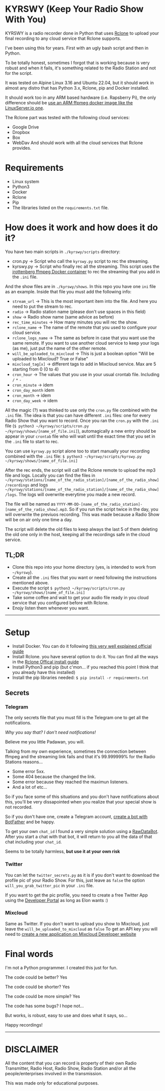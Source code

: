 # KYRSWY (Keep Your Radio Show With You)

KYRSWY is a radio recorder done in Python that uses [Rclone](https://rclone.org/) to upload your final recording to any cloud service that Rclone supports.

I've been using this for years. First with an ugly bash script and then in Python.

To be totally honest, sometimes I forgot that is working because is very robust and when it fails, it's something related to the Radio Station and not for the script. 

It was tested on Alpine Linux 3.16 and Ubuntu 22.04, but it should work in almost any distro that has Python 3.x, Rclone, pip and Docker installed.

It should work too in any ARM based hardware (i.e. Rapsberry Pi), the only difference should be [use an ARM ffpmeg docker image like the LinuxServer.io one](https://github.com/linuxserver/docker-ffmpeg).

The Rclone part was tested with the following cloud services:
- Google Drive
- Dropbox
- Box
- WebDav
And should work with all the cloud services that Rclone provides.

# Requirements
- Linux system
- Python3
- Docker
- Rclone
- Pip
- The libraries listed on the `requirements.txt` file.


# How does it work and how does it do it?
You have two main scripts in `./kyrswy/scripts` directory:
- cron.py → Script who call the `kyrswy.py` script to rec the streaming.
- kyrswy.py → Script who finally rec all the streaming. This script uses the [jrottenberg ffmpeg Docker container](https://github.com/jrottenberg/ffmpeg) to rec the streaming that you add in the `.ini` file.

And the show files are in `./kyrswy/shows`. In this repo you have one `ini` file as an example. 
Inside that file you must add the following info:
- `stream_url` → This is the most important item into the file. And here you need to put the stream to rec.
- `radio` → Radio station name (please don't use spaces in this field)
- `show` → Radio show name (same advice as before)
- `rec_time_minutes` → How many minutes you will rec the show.
- `rclone_name` → The name of the remote that you used to configure your cloud service.
- `rclone_logs_name` → The same as before in case that you want use the same remote. If you want to use another cloud service to keep your logs (as me), just put the name of the other remote.
- `will_be_uploaded_to_mixcloud` → This is just a boolean option "Will be uploaded to Mixcloud? True or False"
- `mixcloud_tag[x]` → different tags to add in Mixcloud service. Max are 5 starting from 0 (0 to 4)
- `cron_hour` → The values that you use in your usual crontab file. Including `/` `*` `-`
- `cron_minute` → idem
- `cron_day_month` idem 
- `cron_month` → idem
- `cron_day_week` → idem

All the magic (?) was thinked to use only the `cron.py` file combined with the `.ini` file.
The idea is that you can have different `.ini` files: one for every Radio Show that you want to record. 
Once you ran the `cron.py` with the `.ini` file (`$ python3 ~/kyrswy/scripts/cron.py ~/kyrswy/shows/[name_of_file.ini]`), automagically a new entry should be appear in your `crontab` file who will wait until the exact time that you set in the `.ini` file to start to rec.

You can use `kyrswy.py` script alone too to start manually your recording combined with the `.ini` file: `$ python3 ~/kyrswy/scripts/kyrswy.py ~/kyrswy/shows/[name_of_file.ini]`

After the rec ends, the script will call the Rclone remote to upload the mp3 file and logs. Locally you can find the files in `~/kyrswy/stations/[name_of_the_radio_station]/[name_of_the_radio_show]/recordings` and logs `~/kyrswy/stations/[name_of_the_radio_station]/[name_of_the_radio_show]/logs`. The logs will overwrite everytime you made a new record.

The file will be named as `YYYY-MM-DD-[name_of_the_radio_station]-[name_of_the_radio_show].mp3`. So if you run the script twice in the day, you will overwrite the previuos recording. This was made because a Radio Show will be on air only one time a day.

The script will delete the old files to keep always the last 5 of them deleting the old one only in the host, keeping all the recordings safe in the cloud service.

## TL;DR
- Clone this repo into your home directory (yes, is intended to work from `~/kyrswy`).
- Create all the `.ini` files that you want or need following the instructions mentioned above.
- Execute the script `$ python3 ~/kyrswy/scripts/cron.py ~/kyrswy/shows/[name_of_file.ini]` 
- Take some coffee and wait to get your audio file ready in you cloud service that you configured before with Rclone.
- Enojy listen them whenever you want.

---
# Setup
- Install Docker. You can do it following [this very well explained official guide](https://docs.docker.com/engine/install/ubuntu/)
- Install Rclone. you have several option to do it. You can find all the ways in the [Rclone Offical install guide](https://rclone.org/install/)
- Install Python3 and pip (but c'mon... if you reached this point I think that you already have this installed)
- Install the pip libraries needed: `$ pip install -r requirements.txt`

## Secrets
### Telegram
The only secrets file that you must fill is the Telegram one to get all the notifications.

_Why you say that? I don't need notifications!_

Believe me you little Padawan, you will.

Talking from my own experience, sometimes the connection between ffmpeg and the streaming link fails and that it's 99.999999% for the Radio Stations reasons...
- Some error 5xx.
- Some 404 because the changed the link. 
- Some error because they reached the maximun listeners.
- And a lot of etc...

So if you face some of this situations and you don't have notifications about this, you'll be very dissapointed when you realize that your special show is not recorded.

So if you don't have one, create a Telegram account, [create a bot with BotFather](https://core.telegram.org/bots#how-do-i-create-a-bot) and be happy.

To get your own `chat_id` I found a very simple solution using a [RawDataBot](https://botostore.com/c/rawdatabot/). After you start a chat with that bot, it will return to you all the data of that chat including your `chat_id`.

Seems to be totally harmless, **but use it at your own risk**

### Twitter
You can let the `twitter_secrets.py` as it is if you don't want to download the profile pic of your Radio Show.
For this, just leave as `false` the option `will_you_grab_twitter_pic` in your `.ini` file.

If you want to get the pic profile, you need to create a free Twitter App using the [Developer Portal](https://developer.twitter.com) as long as Elon wants :)

### Mixcloud
Same as Twitter. If you don't want to upload you show to Mixcloud, just leave the `will_be_uploaded_to_mixcloud` as `false`
To get an API key you will need to [create a new application on Mixcloud Developer website](https://www.mixcloud.com/developers/)


# Final words
I'm not a Python programmer. I created this just for fun. 

The code could be better? Yes

The code could be shorter? Yes

The code could be more simple? Yes

The code has some bugs? I hope not...

But works, is robust, easy to use and does what it says, so...

Happy recordings!

---
# DISCLAIMER
All the content that you can record is property of their own Radio Transmitter, Radio Host, Radio Show, Radio Station and/or all the people/enterprises involved in the transmission.

This was made only for educational purposes.